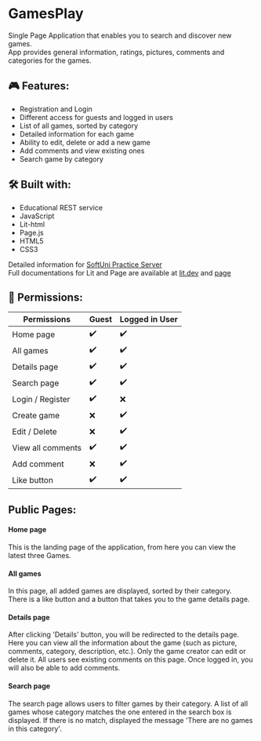 # GamesPlay
Single Page Application that enables you to search and discover new games.                                                    
App provides general information, ratings, pictures, comments and categories for the games.


## 🎮 Features:
- Registration and Login
- Different access  for guests and logged in users
- List of all games, sorted by category
- Detailed information for each game
- Ability to edit, delete or add a new game
- Add comments and view existing ones
- Search game by category

## 🛠 Built with:
- Educational REST service
- JavaScript
- Lit-html
- Page.js
- HTML5
- CSS3


Detailed information for [SoftUni Practice Server](https://github.com/softuni-practice-server/softuni-practice-server#readme)                     
Full documentations for Lit and Page are available at [lit.dev](https://lit.dev/) and [page](https://www.npmjs.com/package/page)    

## 🔐 Permissions:

| Permissions    | Guest    | Logged in User    |
| ------------- | ------------- | -------- |
| Home page         | ✔️       |  ✔️ |
| All games         | ✔️        | ✔️ |
| Details page         | ✔️        | ✔️ |
| Search page         | ✔️        | ✔️ |
| Login / Register        | ✔️        | ❌ |
| Create game        | ❌        | ✔️ |
| Edit / Delete        | ❌        | ✔️ |
| View all comments       | ✔️        | ✔️ |
| Add comment       | ❌        | ✔️ |
| Like button         | ✔️        | ✔️ |

## Public Pages:

#### Home page 
This is the landing page of the application, from here you can view the latest three Games.

#### All games
In this page, all added games are displayed, sorted by their category.                                                                                                
There is a like button and a button that takes you to the game details page.

#### Details page
After clicking 'Details' button, you will be redirected to the details page. Here you can view all the information about the game (such as picture, comments, category, description, etc.). Only the game creator can edit or delete it. All users see existing comments on this page. Once logged in, you will also be able to add comments.

#### Search page
The search page allows users to filter games by their category. A list of all games whose category matches the one entered in the search box is displayed. If there is no match, displayed the message 'There are no games in this category'.                                                                                            
